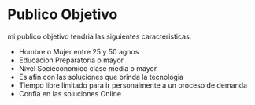 ﻿# Publico Objetivo

mi publico objetivo tendria las siguientes caracteristicas:

- Hombre o Mujer entre 25 y 50 agnos
- Educacion Preparatoria o mayor
- Nivel Socieconomico clase media o mayor
- Es afin con las soluciones que brinda la tecnologia
- Tiempo libre limitado para ir personalmente a un proceso de demanda
- Confia en las soluciones Online
